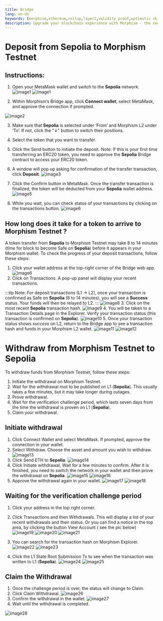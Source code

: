 ```yaml
---
title: Bridge
lang: en-US
keywords: [morphism,ethereum,rollup,layer2,validity proof,optimstic zk-rollup]
description: Upgrade your blockchain experience with Morphism - the secure decentralized, cost0efficient, and high-performing optimstic zk-rollup solution. Try it now!
---
```


# Deposit from Sepolia to Morphism Testnet

## Instructions:

1. Open your MetaMask wallet and switch to the **Sepolia** network. 
![image1](../../assets/docs/Quick-Start/bridge/03.png)
![image1](../../assets/docs/Quick-Start/bridge/01.png)

2. Within Morphism’s Bridge app, click **Connect wallet**, select MetaMask, and approve the connection if prompted.

![image2](../../assets/docs/Quick-Start/bridge/02.png)

3. Make sure that **Sepolia** is selected under ‘From’ and Morphism L2 under ‘To’. If not, click the "↓" button to switch their positions.
4. Select the token that you want to transfer. 
5. Click the Send button to initiate the deposit.
Note: If this is your first time transferring an ERC20 token, you need to approve the **Sepolia** Bridge contract to access your ERC20 token.


6. A window will pop up asking for confirmation of the transfer transaction, click **Deposit**.
![image3](../../assets/docs/Quick-Start/bridge/04.png)
7. Click the Confirm button in MetaMask. Once the transfer transaction is finalized, the token will be deducted from your **Sepolia** wallet address. 
![image5](../../assets/docs/Quick-Start/bridge/05.png)
8. While you wait, you can check status of your transactions by clicking on the transactions button. 
![image6](../../assets/docs/Quick-Start/bridge/06.png)


## How long does it take for a token to arrive to Morphism Testnet ?

A token transfer from **Sepolia** to Morphism Testnet may take 8 to 14 minutes (time for block to become Safe on **Sepolia**) before it appears in your Morphism wallet. To check the progress of your deposit transactions, follow these steps:

1. Click your wallet address at the top-right corner of the Bridge web app.
![image6](../../assets/docs/Quick-Start/bridge/07.png)
2. Click on Transactions. A pop-up panel will display your recent transactions.

:::tip
Note: For deposit transactions (L1 -> L2), once your transaction is confirmed as Safe on **Sepolia** (8 to 14 minutes), you will see a **Success** status. Your funds will then be relayed to L2.
:::
![image8](../../assets/docs/Quick-Start/bridge/08.png)
3. Click on the most recent **Sepolia** transaction hash.
![image9](../../assets/docs/Quick-Start/bridge/09.png)
4. You will be taken to a Transaction Details page in the Explorer. Verify your transaction status (this transaction is confirmed on **Sepolia**). 
![image10](../../assets/docs/Quick-Start/bridge/10.png)
5. Once your transaction status shows *success* on L2, return to the Bridge app to see a transaction hash and funds in your Morphism L2 wallet.
![image11](../../assets/docs/Quick-Start/bridge/11.png)
![image12](../../assets/docs/Quick-Start/bridge/12.png)


# Withdraw from Morphism Testnet to Sepolia

To withdraw funds from Morphism Testnet, follow these steps:
1. Initiate the withdrawal on Morphism Testnet.
2. Wait for the withdrawal root to be published on L1 (**Sepolia**). This usually takes a few minutes, but it may take longer during outages.
3. Prove withdrawal.
4. Wait for the verification challenge period, which lasts seven days from the time the withdrawal is proven on L1 (**Sepolia**).
5. Claim your withdrawal.

## Initiate withdrawal

1. Click Connect Wallet and select MetaMask. If prompted, approve the connection in your wallet.
2. Select Withdraw. Choose the asset and amount you wish to withdraw.
![image13](../../assets/docs/Quick-Start/bridge/13.png)
3. Click Send ETH to **Sepolia**.
![image14](../../assets/docs/Quick-Start/bridge/14.png)
4. Click Initiate withdrawal, Wait for a few minutes to confirm. After it is finished, you need to switch the network in your wallet and then prove the withdrawal on **Sepolia**.
![image15](../../assets/docs/Quick-Start/bridge/15.png)
![image16](../../assets/docs/Quick-Start/bridge/16.png)
5. Approve the withdrawal again in your wallet.
![image17](../../assets/docs/Quick-Start/bridge/17.png)
![image18](../../assets/docs/Quick-Start/bridge/18.png)

## Waiting for the verification challenge period

1. Click your address in the top right corner. 
2. Click Transactions and then Withdrawals. This will display a list of your recent withdrawals and their status. Or you can find a notice in the top area, by clicking the button View Account ( see the pic below)
![image19](../../assets/docs/Quick-Start/bridge/19.png)
![image20](../../assets/docs/Quick-Start/bridge/20.png)
![image21](../../assets/docs/Quick-Start/bridge/21.png)



3. You can search for the transaction hash on Morphism Explorer.
![image22](../../assets/docs/Quick-Start/bridge/22.png)
![image23](../../assets/docs/Quick-Start/bridge/23.png)

4. Click the L1 State Root Submission Tx to see when the transaction was written to L1 (**Sepolia**).
![image24](../../assets/docs/Quick-Start/bridge/24.png)
![image25](../../assets/docs/Quick-Start/bridge/25.png)




## Claim the Withdrawal

1. Once the challenge period is over, the status will change to Claim.
2. Click Claim Withdrawal.
![image26](../../assets/docs/Quick-Start/bridge/26.png)
3. Confirm the withdrawal in the wallet.
![image27](../../assets/docs/Quick-Start/bridge/27.png)
4. Wait until the withdrawal is completed.

![image28](../../assets/docs/Quick-Start/bridge/28.png)

